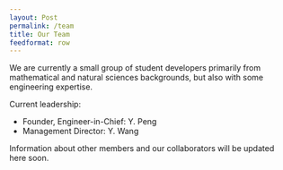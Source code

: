 ```yaml
---
layout: Post
permalink: /team
title: Our Team
feedformat: row
---
```


We are currently a small group of student developers primarily from mathematical and natural 
sciences backgrounds, but also with some engineering expertise. 

Current leadership:

- Founder, Engineer-in-Chief: Y. Peng
- Management Director: Y. Wang 

Information about other members and our collaborators will be updated here soon.


